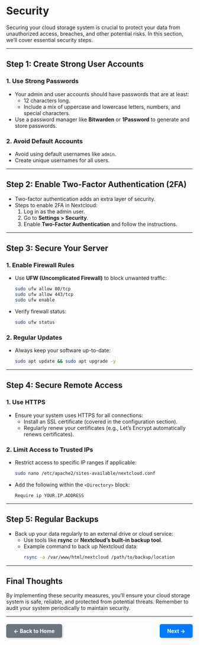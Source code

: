 # Security

Securing your cloud storage system is crucial to protect your data from unauthorized access, breaches, and other potential risks. In this section, we’ll cover essential security steps.

---

## Step 1: Create Strong User Accounts

### **1. Use Strong Passwords**
- Your admin and user accounts should have passwords that are at least:
  - 12 characters long.
  - Include a mix of uppercase and lowercase letters, numbers, and special characters.
- Use a password manager like **Bitwarden** or **1Password** to generate and store passwords.

### **2. Avoid Default Accounts**
- Avoid using default usernames like `admin`.
- Create unique usernames for all users.

---

## Step 2: Enable Two-Factor Authentication (2FA)

- Two-factor authentication adds an extra layer of security.
- Steps to enable 2FA in Nextcloud:
  1. Log in as the admin user.
  2. Go to **Settings > Security**.
  3. Enable **Two-Factor Authentication** and follow the instructions.

---

## Step 3: Secure Your Server

### **1. Enable Firewall Rules**
- Use **UFW (Uncomplicated Firewall)** to block unwanted traffic:
  ```bash
  sudo ufw allow 80/tcp
  sudo ufw allow 443/tcp
  sudo ufw enable
  ```
- Verify firewall status:
  ```bash
  sudo ufw status
  ```

### **2. Regular Updates**
- Always keep your software up-to-date:
  ```bash
  sudo apt update && sudo apt upgrade -y
  ```

---

## Step 4: Secure Remote Access

### **1. Use HTTPS**
- Ensure your system uses HTTPS for all connections:
  - Install an SSL certificate (covered in the configuration section).
  - Regularly renew your certificates (e.g., Let’s Encrypt automatically renews certificates).

### **2. Limit Access to Trusted IPs**
- Restrict access to specific IP ranges if applicable:
  ```bash
  sudo nano /etc/apache2/sites-available/nextcloud.conf
  ```
- Add the following within the `<Directory>` block:
  ```
  Require ip YOUR.IP.ADDRESS
  ```

---

## Step 5: Regular Backups

- Back up your data regularly to an external drive or cloud service:
  - Use tools like **rsync** or **Nextcloud’s built-in backup tool**.
  - Example command to back up Nextcloud data:
    ```bash
    rsync -a /var/www/html/nextcloud /path/to/backup/location
    ```

---

## Final Thoughts

By implementing these security measures, you’ll ensure your cloud storage system is safe, reliable, and protected from potential threats. Remember to audit your system periodically to maintain security.

---

<div style="display: flex; justify-content: space-between; align-items: center; margin-top: 20px;">
    <a href="/" style="padding: 10px 20px; background-color: #6c757d; color: white; text-decoration: none; border-radius: 5px; font-weight: bold; box-shadow: 2px 2px 5px rgba(0, 0, 0, 0.2);">
        &larr; Back to Home
    </a>
    <a href="NEXT_PAGE.md" style="padding: 10px 20px; background-color: #007bff; color: white; text-decoration: none; border-radius: 5px; font-weight: bold; box-shadow: 2px 2px 5px rgba(0, 0, 0, 0.2);">
        Next &rarr;
    </a>
</div>
